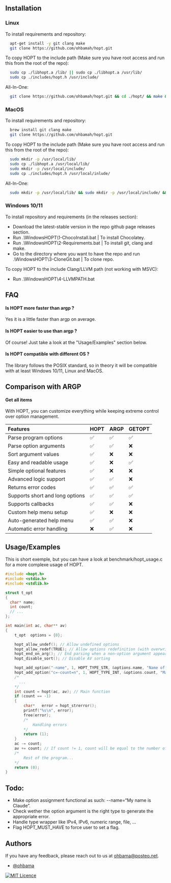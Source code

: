 ## Installation

### Linux

To install requirements and repository:

```bash
  apt-get install -y git clang make
  git clone https://github.com/ohbamah/hopt.git
```

To copy HOPT to the include path (Make sure you have root access and run this from the root of the repo):

```bash
  sudo cp ./libhopt.a /lib/ || sudo cp ./libhopt.a /usr/lib/
  sudo cp ./includes/hopt.h /usr/include/
```

All-In-One:

```bash
  git clone https://github.com/ohbamah/hopt.git && cd ./hopt/ && make && sudo cp ./libhopt.a /lib/ && sudo cp ./includes/hopt.h /usr/include/ && cd .. ; rm ./hopt -rf
```

### MacOS

To install requirements and repository:

```bash
  brew install git clang make
  git clone https://github.com/ohbamah/hopt.git
```

To copy HOPT to the include path (Make sure you have root access and run this from the root of the repo):

```bash
  sudo mkdir -p /usr/local/lib/
  sudo cp ./libhopt.a /usr/local/lib/
  sudo mkdir -p /usr/local/include/
  sudo cp ./includes/hopt.h /usr/local/inlude/
```

All-In-One:

```bash
  sudo mkdir -p /usr/local/lib/ && sudo mkdir -p /usr/local/include/ && git clone https://github.com/ohbamah/hopt.git && cd ./hopt/ && make &&  sudo cp ./libhopt.a /usr/local/lib/ && sudo cp ./includes/hopt.h /usr/local/inlude/ && cd .. ; rm ./hopt -rf
```

### Windows 10/11

To install repository and requirements (in the releases section):

- Download the latest-stable version in the repo github page releases section.
- Run .\WindowsHOPT\1-ChocoInstall.bat | To install Chocolatey.
- Run .\WindowsHOPT\2-Requirements.bat | To install git, clang and make.
- Go to the directory where you want to have the repo and run .\WindowsHOPT\3-CloneGit.bat | To clone repo.

To copy HOPT to the include Clang/LLVM path (not working with MSVC):

- Run .\WindowsHOPT\4-LLVMPATH.bat


## FAQ

#### Is HOPT more faster than argp ?
Yes it is a little faster than argp on average.

#### Is HOPT easier to use than argp ?
Of course! Just take a look at the "Usage/Examples" section below.

#### Is HOPT compatible with different OS ?
The library follows the POSIX standard, so in theory it will be compatible with at least Windows 10/11, Linux and MacOS.

## Comparison with ARGP

#### Get all items

With HOPT, you can customize everything while keeping extreme control over option management.

| Features                        | HOPT     | ARGP     | GETOPT |
| :------------------------------ | :------- | :--------| :----- |
| Parse program options           | ​✅       | ✅       | ✅     |
| Parse option arguments          | ​✅       | ✅       | ❌     |
| Sort argument values            | ​✅       | ❌       | ❌     |
| Easy and readable usage         | ​✅       | ❌       | ​✅     |
| Simple optional features        | ​✅       | ❌       | ❌     |
| Advanced logic support          | ​✅       | ​✅       | ❌     |
| Returns error codes             | ​✅       | ​✅       | ​✅     |
| Supports short and long options | ​✅       | ​✅       | ​✅     |
| Supports callbacks              | ​✅       | ​✅       | ❌     |
| Custom help menu setup          | ​✅       | ❌       | ❌     |
| Auto-generated help menu        | ​✅       | ​✅       | ❌     |
| Automatic error handling        | ❌       | ​✅       | ❌     |


## Usage/Examples

This is short exemple, but you can have a look at benchmark/hopt_usage.c for a more complexe usage of HOPT.

```c
#include <hopt.h>
#include <stdio.h>
#include <stdlib.h>

struct t_opt
{
  char* name;
  int count;
  // ...
};

int main(int ac, char** av)
{
    t_opt  options = {0};

    hopt_allow_undef(); // Allow undefined options
    hopt_allow_redef(TRUE); // Allow options redefinition (with overwriting or not)
    hopt_end_on_arg(); // End parsing when a non-option argument appears
    hopt_disable_sort(); // Disable AV sorting

    hopt_add_option("-name", 1, HOPT_TYPE_STR, &options.name, "Name of the subject.");
    hopt_add_option("c=-count=n", 1, HOPT_TYPE_INT, &options.count, "Max count possible.");
    /*
      ...
    */
    int count = hopt(ac, av); // Main function
    if (count == -1)
    {
        char*   error = hopt_strerror();
        printf("%s\n", error);
        free(error);
        /*
            Handling errors
        */
        return (1);
    }
    ac -= count;
    av += count; // If count != 1, count will be equal to the number of arguments (which are options) to be skipped. Useful only if 'hopt_disable_sort()' has not been called.
    /*
        Rest of the program...
    */
    return (0);
}
```

## Todo:

- Make option assignment functional as such: --name=“My name is Claude”.
- Check wether the option argument is the right type to generate the appropriate error.
- Handle type wrapper like IPv4, IPv6, numeric range, file, ...
- Flag HOPT_MUST_HAVE to force user to set a flag.

## Authors

If you have any feedback, please reach out to us at ohbama@posteo.net.

- [@ohbama](https://github.com/ohbamah)

[![MIT Licence](https://img.shields.io/badge/License-MIT-green.svg)](https://choosealicense.com/licenses/mit/)
